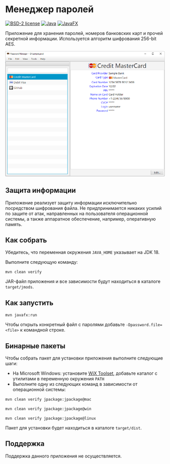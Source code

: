 # Менеджер паролей

[![BSD-2 license](https://img.shields.io/badge/License-BSD--2-informational.svg)](LICENSE)
[![Java](https://img.shields.io/badge/Java-18-orange?logo=java)](https://jdk.java.net/18/)
[![JavaFX](https://img.shields.io/badge/JavaFX-18-orange?logo=java)](https://openjfx.io/)

Приложение для хранения паролей, номеров банковских карт и прочей секретной информации.
Используется алгоритм шифрования 256-bit AES.

![Screenshot](docs/main-window.png)

## Защита информации

Приложение реализует защиту информации исключительно посредством шифрования файла. Не придпринимается никаких усилий
по защите от атак, направленных на пользователя операционной системы, а также аппаратное обеспечение, например,
оперативную память.

## Как собрать

Убедитесь, что переменная окружения ```JAVA_HOME``` указывает на JDK 18.

Выполните следующую команду:

```shell script
mvn clean verify
```

JAR-файл приложения и все зависимости будут находиться в каталоге ```target/jmods```.

## Как запустить

```shell script
mvn javafx:run
```

Чтобы открыть конкретный файл с паролями добавьте ```-Dpassword.file=<file>``` к командной строке.

## Бинарные пакеты

Чтобы собрать пакет для установки приложения выполните следующие шаги:
* На Microsoft Windows: установите [WiX Toolset](https://wixtoolset.org/releases/), добавьте каталог с утилитами в
  переменную окружения ```PATH```
* Выполните одну из следующих команд в зависимости от операционной системы:

```shell script
mvn clean verify jpackage:jpackage@mac
```

```shell script
mvn clean verify jpackage:jpackage@win
```

```shell script
mvn clean verify jpackage:jpackage@linux
```

Пакет для установки будет находиться в каталоге ```target/dist```.

## Поддержка

Поддержка данного приложения не осуществляется.
